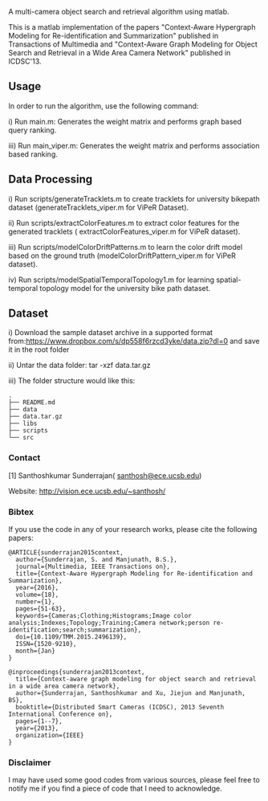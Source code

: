 A multi-camera object search and retrieval algorithm using matlab.

This is a matlab implementation of the papers "Context-Aware Hypergraph Modeling for Re-identification and Summarization" published in Transactions of Multimedia and "Context-Aware Graph Modeling for Object Search and Retrieval in a Wide Area Camera Network" published in ICDSC'13.

Usage
------------

In order to run the algorithm, use the following command:

i) Run main.m: Generates the weight matrix and performs graph based query ranking.

iii) Run main_viper.m: Generates the weight matrix and performs association based ranking.

Data Processing
------------

i) Run scripts/generateTracklets.m to create tracklets for university bikepath dataset (generateTracklets_viper.m for ViPeR Dataset).

ii) Run scripts/extractColorFeatures.m to extract color features for the generated tracklets ( extractColorFeatures_viper.m for ViPeR dataset).

iii) Run scripts/modelColorDriftPatterns.m to learn the color drift model based on the ground truth (modelColorDriftPattern_viper.m for ViPeR dataset).

iv) Run scripts/modelSpatialTemporalTopology1.m for learning spatial-temporal topology model for the university bike path dataset.


Dataset
------------
i) Download the sample dataset archive in a supported format from:https://www.dropbox.com/s/dp558f6rzcd3yke/data.zip?dl=0 and save it in the root folder

ii) Untar the data folder:
tar -xzf data.tar.gz

iii) The folder structure would like this:

~~~
.
├── README.md
├── data
├── data.tar.gz
├── libs
├── scripts
└── src
~~~

### Contact ###
[1] Santhoshkumar Sunderrajan( santhosh@ece.ucsb.edu)

Website: http://vision.ece.ucsb.edu/~santhosh/

### Bibtex ###
If you use the code in any of your research works, please cite the following papers:
~~~
@ARTICLE{sunderrajan2015context, 
  author={Sunderrajan, S. and Manjunath, B.S.}, 
  journal={Multimedia, IEEE Transactions on}, 
  title={Context-Aware Hypergraph Modeling for Re-identification and Summarization}, 
  year={2016}, 
  volume={18}, 
  number={1}, 
  pages={51-63}, 
  keywords={Cameras;Clothing;Histograms;Image color analysis;Indexes;Topology;Training;Camera network;person re-identification;search;summarization}, 
  doi={10.1109/TMM.2015.2496139}, 
  ISSN={1520-9210}, 
  month={Jan}
}

@inproceedings{sunderrajan2013context,
  title={Context-aware graph modeling for object search and retrieval in a wide area camera network},
  author={Sunderrajan, Santhoshkumar and Xu, Jiejun and Manjunath, BS},
  booktitle={Distributed Smart Cameras (ICDSC), 2013 Seventh International Conference on},
  pages={1--7},
  year={2013},
  organization={IEEE}
}
~~~

### Disclaimer ###
I may have used some good codes from various sources, please feel free to notify me if you find a piece of code that I need to acknowledge.
